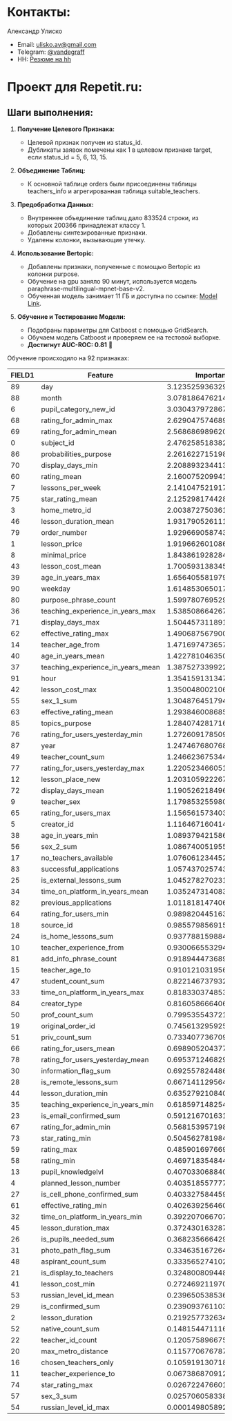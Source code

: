 # Контакты:
Александр Улиско
* Email: [ulisko.av@gmail.com](mailto:ulisko.av@gmail.com)
* Telegram: [@vandegraff](https://t.me/vandegraff)
* HH: [Резюме на hh](https://hh.ru/resume/8e74db96ff0ca2b1500039ed1f4d7042615837)

# Проект для Repetit.ru:

## **Шаги выполнения:**

1. **Получение Целевого Признака:**
   - Целевой признак получен из status_id.
   - Дубликаты заявок помечены как 1 в целевом признаке target, если status_id = 5, 6, 13, 15.

2. **Объединение Таблиц:**
   - К основной таблице orders были присоединены таблицы teachers_info и агрегированная таблица suitable_teachers.

3. **Предобработка Данных:**
   - Внутреннее объединение таблиц дало 833524 строки, из которых 200366 принадлежат классу 1.
   - Добавлены синтезированные признаки.
   - Удалены колонки, вызывающие утечку.

4. **Использование Bertopic:**
   - Добавлены признаки, полученные с помощью Bertopic из колонки purpose.
   - Обучение на gpu заняло 90 минут, используется модель paraphrase-multilingual-mpnet-base-v2.
   - Обученная модель занимает 11 ГБ и доступна по ссылке: [Model Link](https://drive.google.com/file/d/1F9KDQaVoN6pUch5X1zOtzRfUH8caCkyB/view?usp=drive_link).

5. **Обучение и Тестирование Модели:**
   - Подобраны параметры для Catboost с помощью GridSearch.
   - Обучаем модель Catboost и проверяем ее на тестовой выборке.
   - **Достигнут AUC-ROC: 0.81** 🚀

Обучение происходило на 92 признаках:

|FIELD1|Feature                          |Importance            |
|------|---------------------------------|----------------------|
|89    |day                              |3.1235259363293166    |
|88    |month                            |3.078186476214065     |
|6     |pupil_category_new_id            |3.030437972867819     |
|68    |rating_for_admin_max             |2.629047574689017     |
|69    |rating_for_admin_mean            |2.568686989620132     |
|0     |subject_id                       |2.47625851838237      |
|86    |probabilities_purpose            |2.2616227151985027    |
|70    |display_days_min                 |2.2088932344138614    |
|60    |rating_mean                      |2.1600752099416596    |
|7     |lessons_per_week                 |2.1410475219174314    |
|75    |star_rating_mean                 |2.1252981744288566    |
|3     |home_metro_id                    |2.0038727503615172    |
|46    |lesson_duration_mean             |1.9317905261112622    |
|79    |order_number                     |1.9296690587433594    |
|1     |lesson_price                     |1.9196626010868836    |
|8     |minimal_price                    |1.8438619282843671    |
|43    |lesson_cost_mean                 |1.7005931383452557    |
|39    |age_in_years_max                 |1.6564055819792673    |
|90    |weekday                          |1.614853065017946     |
|80    |purpose_phrase_count             |1.5997807695296582    |
|36    |teaching_experience_in_years_max |1.5385086642670347    |
|71    |display_days_max                 |1.5044573118911728    |
|62    |effective_rating_max             |1.4906875679009806    |
|14    |teacher_age_from                 |1.471697473657206     |
|40    |age_in_years_mean                |1.4227810463509754    |
|37    |teaching_experience_in_years_mean|1.3875273399220027    |
|91    |hour                             |1.3541591313476748    |
|42    |lesson_cost_max                  |1.3500480021065773    |
|55    |sex_1_sum                        |1.304876451794715     |
|63    |effective_rating_mean            |1.2938460086850536    |
|85    |topics_purpose                   |1.2840742817167965    |
|76    |rating_for_users_yesterday_min   |1.2726091785097189    |
|87    |year                             |1.2474676807689562    |
|49    |teacher_count_sum                |1.246623675344564     |
|77    |rating_for_users_yesterday_max   |1.2205234660514315    |
|12    |lesson_place_new                 |1.203105922267793     |
|72    |display_days_mean                |1.1905262184968946    |
|9     |teacher_sex                      |1.1798532559801405    |
|65    |rating_for_users_max             |1.156561573403771     |
|5     |creator_id                       |1.1164671604140104    |
|38    |age_in_years_min                 |1.089379421586932     |
|56    |sex_2_sum                        |1.0867400519554369    |
|17    |no_teachers_available            |1.0760612344520848    |
|83    |successful_applications          |1.0574370257432153    |
|25    |is_external_lessons_sum          |1.0452782702312249    |
|34    |time_on_platform_in_years_mean   |1.03524731408329      |
|82    |previous_applications            |1.0118181474068921    |
|64    |rating_for_users_min             |0.9898204451630391    |
|18    |source_id                        |0.9855798569158395    |
|24    |is_home_lessons_sum              |0.9377881598843889    |
|10    |teacher_experience_from          |0.9300665532946745    |
|81    |add_info_phrase_count            |0.9189444736891035    |
|15    |teacher_age_to                   |0.9101210319561934    |
|47    |student_count_sum                |0.8221467379325582    |
|33    |time_on_platform_in_years_max    |0.8183303748535885    |
|84    |creator_type                     |0.8160586664065684    |
|50    |prof_count_sum                   |0.7995355437217878    |
|19    |original_order_id                |0.745613295925528     |
|51    |priv_count_sum                   |0.7334077367097053    |
|66    |rating_for_users_mean            |0.6989052043774835    |
|78    |rating_for_users_yesterday_mean  |0.6953712468296385    |
|30    |information_flag_sum             |0.6925578244862114    |
|28    |is_remote_lessons_sum            |0.667141129564311     |
|44    |lesson_duration_min              |0.6352792108402538    |
|35    |teaching_experience_in_years_min |0.6185971482544032    |
|23    |is_email_confirmed_sum           |0.5912167016317343    |
|67    |rating_for_admin_min             |0.568153957198443     |
|73    |star_rating_min                  |0.5045627819847327    |
|59    |rating_max                       |0.48590169766905694   |
|58    |rating_min                       |0.46971835484434854   |
|13    |pupil_knowledgelvl               |0.40703306884087953   |
|4     |planned_lesson_number            |0.4035185577778999    |
|27    |is_cell_phone_confirmed_sum      |0.40332758445927536   |
|61    |effective_rating_min             |0.40263925646094506   |
|32    |time_on_platform_in_years_min    |0.39220706670780897   |
|45    |lesson_duration_max              |0.372430163287291     |
|26    |is_pupils_needed_sum             |0.36823566642975486   |
|31    |photo_path_flag_sum              |0.3346351672647702    |
|48    |aspirant_count_sum               |0.33356527410204423   |
|21    |is_display_to_teachers           |0.3248008094488027    |
|41    |lesson_cost_min                  |0.27246921197023766   |
|53    |russian_level_id_mean            |0.23965053853665907   |
|29    |is_confirmed_sum                 |0.23909376110331496   |
|2     |lesson_duration                  |0.21925773263429607   |
|52    |native_count_sum                 |0.14815447111633462   |
|22    |teacher_id_count                 |0.12057589667558602   |
|20    |max_metro_distance               |0.1157706767877568    |
|16    |chosen_teachers_only             |0.10591913071886758   |
|11    |teacher_experience_to            |0.06738687091255596   |
|74    |star_rating_max                  |0.026722476601296626  |
|57    |sex_3_sum                        |0.025706058338101478  |
|54    |russian_level_id_max             |0.00014980589282553248|
